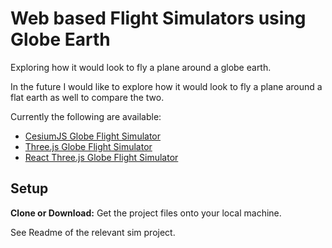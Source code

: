 # Web based Flight Simulators using Globe Earth

Exploring how it would look to fly a plane around a globe earth.

In the future I would like to explore how it would look to fly a plane around a flat earth as well to compare the two.

Currently the following are available:

- [CesiumJS Globe Flight Simulator](https://github.com/kristian-lange/flight-sims/tree/main/cesium-sim)
- [Three.js Globe Flight Simulator](https://github.com/kristian-lange/flight-sims/tree/main/threejs-sim)
- [React Three.js Globe Flight Simulator](https://github.com/kristian-lange/flight-sims/tree/main/react-sim)

## Setup

**Clone or Download:** Get the project files onto your local machine.

See Readme of the relevant sim project.
